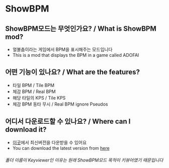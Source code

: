 # ShowBPM
## ShowBPM모드는 무엇인가요? / What is ShowBPM mod?
 - 얼불춤이라는 게임에서 BPM을 표시해주는 모드입니다
 - This is a mod that displays the BPM in a game called ADOFAI
     

## 어떤 기능이 있나요? / What are the features?
 - 타일 BPM / Tile BPM
 - 체감 BPM / Real BPM
 - 해당 타일의 KPS / Tile KPS
 - 체감 BPM 동타 무시 / Real BPM ignore Pseudos
    
## 어디서 다운로드할 수 있나요? / Where can I download it?
 - [이곳](https://github.com/NoBrain0917/ShowBPM/releases)에서 최신버전을 다운받을 수 있어요
 - You can download the latest version from [here](https://github.com/NoBrain0917/ShowBPM/releases)



###### 폴더 이름이 Keyviewer인 이유는 원래 ShowBPM모드 목적이 키뷰어였기 때문입니다 ######
